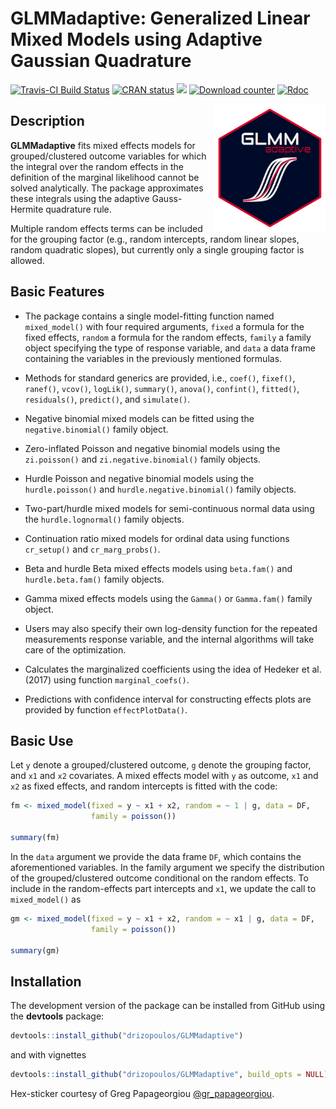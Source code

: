 GLMMadaptive: Generalized Linear Mixed Models using Adaptive Gaussian Quadrature
================

[![Travis-CI Build Status](https://travis-ci.org/drizopoulos/GLMMadaptive.svg?branch=master)](https://travis-ci.org/drizopoulos/GLMMadaptive) [![CRAN status](http://www.r-pkg.org/badges/version/GLMMadaptive)](https://cran.r-project.org/package=GLMMadaptive) [![](https://cranlogs.r-pkg.org/badges/grand-total/GLMMadaptive)](https://CRAN.R-project.org/package=GLMMadaptive) [![Download counter](http://cranlogs.r-pkg.org/badges/GLMMadaptive)](https://cran.r-project.org/package=GLMMadaptive) 
[![Rdoc](https://www.rdocumentation.org/badges/version/GLMMadaptive)](https://www.rdocumentation.org/packages/GLMMadaptive)

<img src="man/figures/logo.png" height="205" align="right"/>

Description
------------

<strong>GLMMadaptive</strong> fits mixed effects models for grouped/clustered outcome 
variables for which the integral over the random effects in the definition of the marginal
likelihood cannot be solved analytically. The package approximates these integrals using 
the adaptive Gauss-Hermite quadrature rule.

Multiple random effects terms can be included for the grouping factor (e.g., random 
intercepts, random linear slopes, random quadratic slopes), but currently only a single
grouping factor is allowed.

Basic Features
------------

- The package contains a single model-fitting function named `mixed_model()` with four 
required arguments, `fixed` a formula for the fixed effects, `random` a formula for the
random effects, `family` a family object specifying the type of response variable, and 
`data` a data frame containing the variables in the previously mentioned formulas.

- Methods for standard generics are provided, i.e., `coef()`, `fixef()`, `ranef()`, 
`vcov()`, `logLik()`, `summary()`, `anova()`, `confint()`, `fitted()`, `residuals()`, 
`predict()`, and `simulate()`.

- Negative binomial mixed models can be fitted using the `negative.binomial()` family 
object.

- Zero-inflated Poisson and negative binomial models using the `zi.poisson()` and 
`zi.negative.binomial()` family objects.

- Hurdle Poisson and negative binomial models using the `hurdle.poisson()` and 
`hurdle.negative.binomial()` family objects.

- Two-part/hurdle mixed models for semi-continuous normal data using the 
`hurdle.lognormal()` family objects.

- Continuation ratio mixed models for ordinal data using functions `cr_setup()` and `cr_marg_probs()`.

- Beta and hurdle Beta mixed effects models using `beta.fam()` and `hurdle.beta.fam()` 
family objects.

- Gamma mixed effects models using the `Gamma()` or `Gamma.fam()` family object.

- Users may also specify their own log-density function for the repeated measurements 
response variable, and the internal algorithms will take care of the optimization.

- Calculates the marginalized coefficients using the idea of Hedeker et al. (2017) using 
function `marginal_coefs()`.

- Predictions with confidence interval for constructing effects plots are provided by 
function `effectPlotData()`.

Basic Use
------------

Let `y` denote a grouped/clustered outcome, `g` denote the grouping factor, and `x1` and
`x2` covariates. A mixed effects model with `y` as outcome, `x1` and `x2` as fixed effects,
and random intercepts is fitted with the code:
```r
fm <- mixed_model(fixed = y ~ x1 + x2, random = ~ 1 | g, data = DF,
                  family = poisson())

summary(fm)
```

In the `data` argument we provide the data frame `DF`, which contains the aforementioned 
variables. In the family argument we specify the distribution of the grouped/clustered 
outcome conditional on the random effects. To include in the random-effects part 
intercepts and `x1`, we update the call to `mixed_model()` as
```r
gm <- mixed_model(fixed = y ~ x1 + x2, random = ~ x1 | g, data = DF,
                  family = poisson())

summary(gm)
```
 
Installation
------------

The development version of the package can be installed from GitHub using the **devtools**
package:
```r
devtools::install_github("drizopoulos/GLMMadaptive")
```

and with vignettes
```r
devtools::install_github("drizopoulos/GLMMadaptive", build_opts = NULL)
```

Hex-sticker courtesy of Greg Papageorgiou [@gr_papageorgiou](https://twitter.com/gr_papageorgiou).